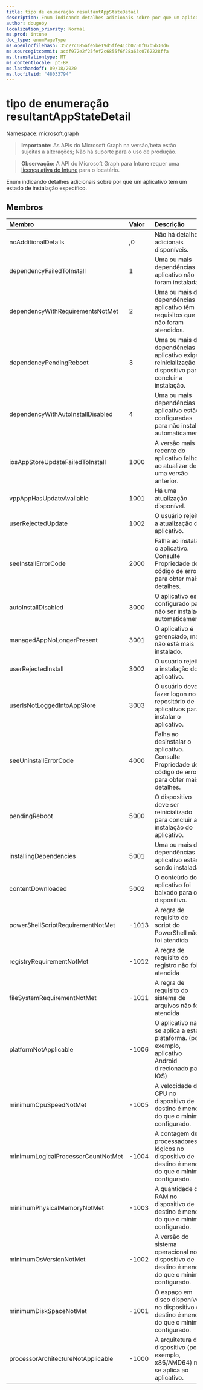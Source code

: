 ```yaml
---
title: tipo de enumeração resultantAppStateDetail
description: Enum indicando detalhes adicionais sobre por que um aplicativo tem um estado de instalação específico.
author: dougeby
localization_priority: Normal
ms.prod: intune
doc_type: enumPageType
ms.openlocfilehash: 35c27c685afe5be19d5ffe41cb0750f07b5b30d6
ms.sourcegitcommit: acdf972e2f25fef2c6855f6f28a63c0762228ffa
ms.translationtype: MT
ms.contentlocale: pt-BR
ms.lasthandoff: 09/18/2020
ms.locfileid: "48033794"
---
```

# <a name="resultantappstatedetail-enum-type"></a>tipo de enumeração resultantAppStateDetail

Namespace: microsoft.graph

> **Importante:** As APIs do Microsoft Graph na versão/beta estão sujeitas a alterações; Não há suporte para o uso de produção.

> **Observação:** A API do Microsoft Graph para Intune requer uma [licença ativa do Intune](https://go.microsoft.com/fwlink/?linkid=839381) para o locatário.

Enum indicando detalhes adicionais sobre por que um aplicativo tem um estado de instalação específico.

## <a name="members"></a>Membros
|Membro|Valor|Descrição|
|:---|:---|:---|
|noAdditionalDetails|,0|Não há detalhes adicionais disponíveis.|
|dependencyFailedToInstall|1 |Uma ou mais dependências do aplicativo não foram instaladas.|
|dependencyWithRequirementsNotMet|2 |Uma ou mais das dependências do aplicativo têm requisitos que não foram atendidos.|
|dependencyPendingReboot|3 |Uma ou mais das dependências do aplicativo exige a reinicialização do dispositivo para concluir a instalação.|
|dependencyWithAutoInstallDisabled|4 |Uma ou mais dependências do aplicativo estão configuradas para não instalar automaticamente.|
|iosAppStoreUpdateFailedToInstall|1000|A versão mais recente do aplicativo falhou ao atualizar de uma versão anterior.|
|vppAppHasUpdateAvailable|1001|Há uma atualização disponível.|
|userRejectedUpdate|1002|O usuário rejeitou a atualização do aplicativo. |
|seeInstallErrorCode|2000|Falha ao instalar o aplicativo. Consulte Propriedade de código de erro para obter mais detalhes.|
|autoInstallDisabled|3000|O aplicativo está configurado para não ser instalado automaticamente.|
|managedAppNoLongerPresent|3001|O aplicativo é gerenciado, mas não está mais instalado.|
|userRejectedInstall|3002|O usuário rejeitou a instalação do aplicativo.|
|userIsNotLoggedIntoAppStore|3003|O usuário deve fazer logon no repositório de aplicativos para instalar o aplicativo.|
|seeUninstallErrorCode|4000|Falha ao desinstalar o aplicativo. Consulte Propriedade de código de erro para obter mais detalhes.|
|pendingReboot|5000|O dispositivo deve ser reinicializado para concluir a instalação do aplicativo.|
|installingDependencies|5001|Uma ou mais das dependências do aplicativo estão sendo instaladas.|
|contentDownloaded|5002|O conteúdo do aplicativo foi baixado para o dispositivo.|
|powerShellScriptRequirementNotMet|-1013|A regra de requisito de script do PowerShell não foi atendida|
|registryRequirementNotMet|-1012|A regra de requisito do registro não foi atendida|
|fileSystemRequirementNotMet|-1011|A regra de requisito do sistema de arquivos não foi atendida|
|platformNotApplicable|-1006|O aplicativo não se aplica a esta plataforma. (por exemplo, aplicativo Android direcionado para IOS)|
|minimumCpuSpeedNotMet|-1005|A velocidade da CPU no dispositivo de destino é menor do que o mínimo configurado.|
|minimumLogicalProcessorCountNotMet|-1004|A contagem de processadores lógicos no dispositivo de destino é menor do que o mínimo configurado.|
|minimumPhysicalMemoryNotMet|-1003|A quantidade de RAM no dispositivo de destino é menor do que o mínimo configurado.|
|minimumOsVersionNotMet|-1002|A versão do sistema operacional no dispositivo de destino é menor do que o mínimo configurado.|
|minimumDiskSpaceNotMet|-1001|O espaço em disco disponível no dispositivo de destino é menor do que o mínimo configurado.|
|processorArchitectureNotApplicable|-1000|A arquitetura do dispositivo (por exemplo, x86/AMD64) não se aplica ao aplicativo.|






